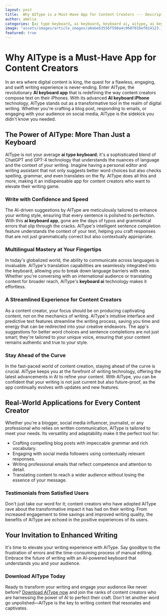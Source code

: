 ```yaml
---
layout: post
title:  Why AIType is a Must-Have App for Content Creators --- Description
author: amelia
categories: [ai type keyboard, ai keyboard, keyboard ai, aitype, ai keyboard app, ai keyboard iphone, ai type]
image: "assets/images/article_images/a0abeb3556f590a4c9607019ef014123.jpg"
featured: true
---
```


# Why AIType is a Must-Have App for Content Creators

In an era where digital content is king, the quest for a flawless, engaging, and swift writing experience is never-ending. Enter AIType, the revolutionary **AI keyboard app** that is redefining the way content creators compose text on their iPhones. With its advanced **AI keyboard iPhone** technology, AIType stands out as a transformative tool in the realm of digital writing. Whether you're crafting a blog post, responding to emails, or engaging with your audience on social media, AIType is the sidekick you didn't know you needed.

## The Power of AIType: More Than Just a Keyboard

AIType is not your average **ai type keyboard**; it's a sophisticated blend of ChatGPT and GPT-4 technology that understands the nuances of language and the context of your writing. Imagine having a personal editor and writing assistant that not only suggests better word choices but also checks spelling, grammar, and even translates on the fly. AIType does all this and more, making it an indispensable app for content creators who want to elevate their writing game.

### Write with Confidence and Speed

The AI-driven suggestions by AIType are meticulously tailored to enhance your writing style, ensuring that every sentence is polished to perfection. With this **ai keyboard app**, gone are the days of typos and grammatical errors that slip through the cracks. AIType's intelligent sentence completion feature understands the context of your text, helping you craft responses that are not just grammatically correct but also contextually appropriate.

### Multilingual Mastery at Your Fingertips

In today's globalized world, the ability to communicate across languages is invaluable. AIType's translation capabilities are seamlessly integrated into the keyboard, allowing you to break down language barriers with ease. Whether you're conversing with an international audience or translating content for broader reach, AIType's **keyboard ai** technology makes it effortless.

### A Streamlined Experience for Content Creators

As a content creator, your focus should be on producing captivating content, not on the mechanics of writing. AIType's intuitive interface and predictive text features streamline the writing process, saving you time and energy that can be redirected into your creative endeavors. The app's suggestions for better word choices and sentence completions are not just smart; they're tailored to your unique voice, ensuring that your content remains authentic and true to your style.

### Stay Ahead of the Curve

In the fast-paced world of content creation, staying ahead of the curve is crucial. AIType keeps you at the forefront of writing technology, offering the latest advancements in AI to refine your content. With AIType, you can be confident that your writing is not just current but also future-proof, as the app continually evolves with updates and new features.

## Real-World Applications for Every Content Creator

Whether you're a blogger, social media influencer, journalist, or any professional who relies on written communication, AIType is tailored to meet your needs. Its versatility and adaptability make it the perfect tool for:

- Crafting compelling blog posts with impeccable grammar and rich vocabulary.
- Engaging with social media followers using contextually relevant responses.
- Writing professional emails that reflect competence and attention to detail.
- Translating content to reach a wider audience without losing the essence of your message.

### Testimonials from Satisfied Users

Don't just take our word for it; content creators who have adopted AIType rave about the transformative impact it has had on their writing. From increased engagement to time savings and improved writing quality, the benefits of AIType are echoed in the positive experiences of its users.

## Your Invitation to Enhanced Writing

It's time to elevate your writing experience with AIType. Say goodbye to the frustration of errors and the time-consuming process of manual editing. Embrace the future of writing with an AI-powered keyboard that understands you and your audience.

### Download AIType Today

Ready to transform your writing and engage your audience like never before? [Download AIType now](https://apps.apple.com/us/app/aitype-grammar-check-keyboard/id6469163944) and join the ranks of content creators who are harnessing the power of AI to perfect their craft. Don't let another word go unpolished—AIType is the key to writing content that resonates and captivates.